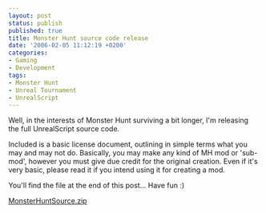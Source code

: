 ```yaml
---
layout: post
status: publish
published: true
title: Monster Hunt source code release
date: '2006-02-05 11:12:19 +0200'
categories:
- Gaming
- Development
tags:
- Monster Hunt
- Unreal Tournament
- UnrealScript
---
```


Well, in the interests of Monster Hunt surviving a bit longer, I'm
releasing the full UnrealScript source code.

Included is a basic license document, outlining in simple terms what you
may and may not do. Basically, you may make any kind of MH mod or
'sub-mod', however you must give due credit for the original creation.
Even if it's very basic, please read it if you intend using it for
creating a mod.

You'll find the file at the end of this post... Have fun :)

[MonsterHuntSource.zip](/assets/projects/monster-hunt/MonsterHuntSource.zip)
